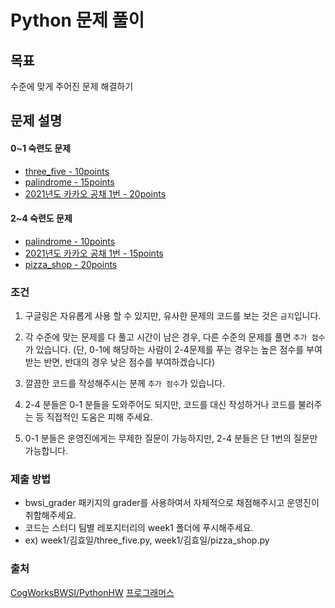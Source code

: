# Python 문제 풀이

## 목표
수준에 맞게 주어진 문제 해결하기

## 문제 설명

  #### 0~1 숙련도 문제 
  - [three_five - 10points](https://github.com/CogWorksBWSI/PythonHW/blob/master/three_five/HW_three_five_threefive.ipynb) 
  - [palindrome - 15points](https://github.com/CogWorksBWSI/PythonHW/blob/master/palindrome/HW_palindrome.ipynb)
  - [2021년도 카카오 공채 1번 - 20points](https://programmers.co.kr/learn/courses/30/lessons/72410)
  #### 2~4 숙련도 문제
  - [palindrome - 10points](https://github.com/CogWorksBWSI/PythonHW/blob/master/palindrome/HW_palindrome.ipynb)
  - [2021년도 카카오 공채 1번 - 15points](https://programmers.co.kr/learn/courses/30/lessons/72410)
  - [pizza_shop - 20points](https://github.com/CogWorksBWSI/PythonHW/blob/master/pizza_shop/HW_pizza_shop.ipynb)
### 조건

1. 구글링은 자유롭게 사용 할 수 있지만, 유사한 문제의 코드를 보는 것은 `금지`입니다.   

2. 각 수준에 맞는 문제를 다 풀고 시간이 남은 경우, 다른 수준의 문제를 풀면 `추가 점수`가 있습니다. (단, 0-1에 해당하는 사람이 2-4문제를 푸는 경우는 높은 점수를 부여 받는 반면, 반대의 경우 낮은 점수를 부여하겠습니다)

3. 깔끔한 코드를 작성해주시는 분께 `추가 점수`가 있습니다.

4. 2-4 분들은 0-1 분들을 도와주어도 되지만, 코드를 대신 작성하거나 코드를 불러주는 등 직접적인 도움은 피해 주세요.

5. 0-1 분들은 운영진에게는 무제한 질문이 가능하지만, 2-4 분들은 단 1번의 질문만 가능합니다.

### 제출 방법
- bwsi_grader 패키지의 grader를 사용하여서 자체적으로 채점해주시고 운영진이 취합해주세요.
- 코드는 스터디 팀별 레포지터리의 week1 폴더에 푸시해주세요.
- ex) week1/김효일/three_five.py, week1/김효일/pizza_shop.py

### 출처
[CogWorksBWSI/PythonHW](https://github.com/CogWorksBWSI/PythonHW)
[프로그래머스](https://programmers.co.kr/learn/challenges)
